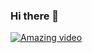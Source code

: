 ### Hi there 👋

[![Amazing video](https://img.youtube.com/vi/WhEu2TGdq8c/maxresdefault.jpg)](https://www.youtube.com/watch?v=WhEu2TGdq8c)

<!--
**KarmaConfigs/KarmaConfigs** is a ✨ _special_ ✨ repository because its `README.md` (this file) appears on your GitHub profile.

Here are some ideas to get you started:

- 🔭 I’m currently working on ...
- 🌱 I’m currently learning ...
- 👯 I’m looking to collaborate on ...
- 🤔 I’m looking for help with ...
- 💬 Ask me about ...
- 📫 How to reach me: ...
- 😄 Pronouns: ...
- ⚡ Fun fact: ...
-->

